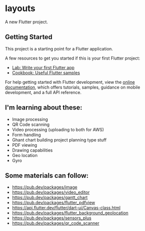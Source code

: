 # layouts

A new Flutter project.

## Getting Started

This project is a starting point for a Flutter application.

A few resources to get you started if this is your first Flutter project:

- [Lab: Write your first Flutter app](https://docs.flutter.dev/get-started/codelab)
- [Cookbook: Useful Flutter samples](https://docs.flutter.dev/cookbook)

For help getting started with Flutter development, view the
[online documentation](https://docs.flutter.dev/), which offers tutorials,
samples, guidance on mobile development, and a full API reference.

## I'm learning about these:
- Image processing
- QR Code scanning
- Video processing (uploading to both for AWS)
- Form handling
- Ghant chart building project planning type stuff
- PDF viewing
- Drawing capabilities
- Geo location
- Gyro

## Some materials can follow:
- https://pub.dev/packages/image
- https://pub.dev/packages/video_editor
- https://pub.dev/packages/gantt_chart
- https://pub.dev/packages/flutter_pdfview
- https://api.flutter.dev/flutter/dart-ui/Canvas-class.html
- https://pub.dev/packages/flutter_background_geolocation
- https://pub.dev/packages/sensors_plus
- https://pub.dev/packages/qr_code_scanner
